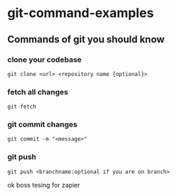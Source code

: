# git-command-examples

## Commands of git you should know
### clone your codebase
```
git clone <url> <repository name {optional}>
``` 
### fetch all changes
```
git fetch 
```

### git commit changes

```
git commit -m "<message>"
```

### git push 

```
git push <branchname:optional if you are on branch>
```
ok boss
tesing for zapier

